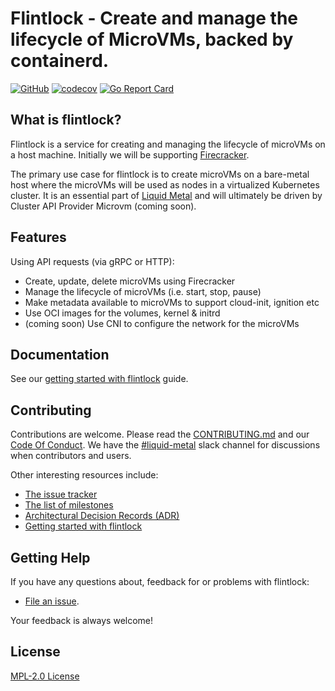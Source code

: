 
# Flintlock - Create and manage the lifecycle of MicroVMs, backed by containerd.

[![GitHub](https://img.shields.io/github/license/weaveworks/flintlock)](https://img.shields.io/github/license/weaveworks/flintlock)
[![codecov](https://codecov.io/gh/weaveworks/flintlock/branch/main/graph/badge.svg?token=ZNPNRDI8Z0)](https://codecov.io/gh/weaveworks/flintlock)
[![Go Report Card](https://goreportcard.com/badge/github.com/weaveworks/flintlock)](https://goreportcard.com/report/github.com/weaveworks/flintlock)

## What is flintlock?

Flintlock is a service for creating and managing the lifecycle of microVMs on a host machine. Initially we will be supporting [Firecracker](https://firecracker-microvm.github.io/).

The primary use case for flintlock is to create microVMs on a bare-metal host where the microVMs will be used as nodes in a virtualized Kubernetes cluster. It is an essential part of [Liquid Metal](https://www.weave.works/blog/multi-cluster-kubernetes-on-microvms-for-bare-metal) and will ultimately be driven by Cluster API Provider Microvm (coming soon).

## Features

Using API requests (via gRPC or HTTP):

- Create, update, delete microVMs using Firecracker
- Manage the lifecycle of microVMs (i.e. start, stop, pause)
- Make metadata available to microVMs to support cloud-init, ignition etc
- Use OCI images for the volumes, kernel & initrd
- (coming soon) Use CNI to configure the network for the microVMs

## Documentation

See our [getting started with flintlock][quickstart] guide.

## Contributing

Contributions are welcome. Please read the [CONTRIBUTING.md][contrib] and our [Code Of Conduct][coc]. We have the [#liquid-metal](https://weave-community.slack.com/archives/C02KARWGR7S) slack channel for discussions when contributors and users.

Other interesting resources include:

- [The issue tracker][issues]
- [The list of milestones][milestones]
- [Architectural Decision Records (ADR)][adr]
- [Getting started with flintlock][quickstart]

## Getting Help

If you have any questions about, feedback for or problems with flintlock:

- [File an issue][issues].

Your feedback is always welcome!

## License

[MPL-2.0 License][license]

[quickstart]: ./docs/quick-start.md
[contrib]: ./CONTRIBUTING.md
[coc]: ./CODE_OF_CONDUCT.md
[issues]: https://github.com/weaveworks/flintlock/issues
[milestones]: https://github.com/weaveworks/flintlock/milestones
[adr]: ./docs/adr
[license]: ./LICENSE
